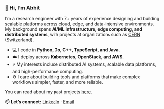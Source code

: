 ### 👋 Hi, I’m Abhit  

I’m a research engineer with 7+ years of experience designing and building scalable platforms across cloud, edge, and data-intensive environments. My background spans **AI/ML infrastructure, edge computing, and distributed systems**, with projects at organizations such as [CERN](https://openlab.cern/siemens-data-analytics-for-industrial-control-systems/) (Switzerland).  

- 💻 I code in **Python, Go, C++, TypeScript, and Java**.  
- ☁️ I deploy across **Kubernetes, OpenStack, and AWS**.  
- ⚡ My interests include distributed AI systems, scalable data platforms, and high-performance computing.  
- ⚙️ I care about building tools and platforms that make complex workflows simpler, faster, and more reliable.  

You can read about my past projects [here](https://abhit.dev/categories/projects/).  

📫 **Let’s connect:** [LinkedIn](https://www.linkedin.com/in/abhit-patil) · [Email](mailto:abhit95@gmail.com)  
